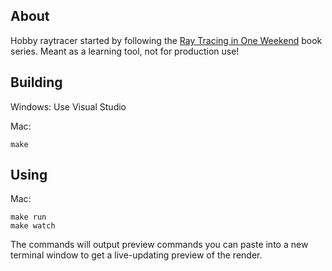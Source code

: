 ## About

Hobby raytracer started by following the [Ray Tracing in One Weekend](https://raytracing.github.io/) book series. Meant as a learning tool, not for production use!

## Building

Windows: Use Visual Studio

Mac:

```
make
```

## Using

Mac:

```
make run
make watch
```

The commands will output preview commands you can paste into a new terminal window to get a live-updating preview of the render.
